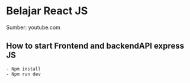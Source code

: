# Belajar React JS

Sumber: youtube.com

## How to start Frontend and backendAPI express JS

```
- Npm install
- Npm run dev
```
